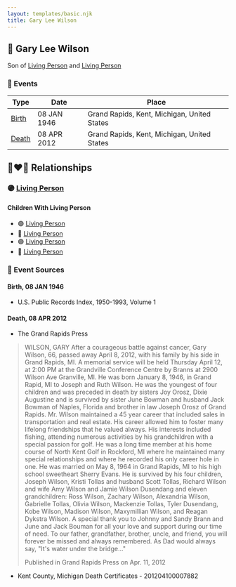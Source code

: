 ```yaml
---
layout: templates/basic.njk
title: Gary Lee Wilson
---
```

## 🔵 Gary Lee Wilson

Son of [Living Person](/people/3/35616804) and [Living Person](/people/7/72945090)

### 📆 Events

Type | Date | Place
------ | ------ | ------
[Birth](#event-event-2) | 08 JAN 1946 | Grand Rapids, Kent, Michigan, United States
[Death](#event-event-3) | 08 APR 2012 | Grand Rapids, Kent, Michigan, United States

## 👩‍❤️‍👨 Relationships

### 🟣 [Living Person](/people/5/5965529)

#### Children With Living Person
* 🟣 [Living Person](/people/1/18405039)
* 🔵 [Living Person](/people/3/35196216)
* 🟣 [Living Person](/people/4/44346188)
* 🔵 [Living Person](/people/4/45662906)
### 📰 Event Sources

#### <a id="event-event-2"></a> Birth, 08 JAN 1946
* U.S. Public Records Index, 1950-1993, Volume 1

#### <a id="event-event-3"></a> Death, 08 APR 2012
* The Grand Rapids Press
>   
  > WILSON, GARY After a courageous battle against cancer, Gary Wilson, 66, passed away April 8, 2012, with his family by his side in Grand Rapids, MI. A memorial service will be held Thursday April 12, at 2:00 PM at the Grandville Conference Centre by Branns at 2900 Wilson Ave Granville, MI. He was born January 8, 1946, in Grand Rapid, MI to Joseph and Ruth Wilson. He was the youngest of four children and was preceded in death by sisters Joy Orosz, Dixie Augustine and is survived by sister June Bowman and husband Jack Bowman of Naples, Florida and brother in law Joseph Orosz of Grand Rapids. Mr. Wilson maintained a 45 year career that included sales in transportation and real estate. His career allowed him to foster many lifelong friendships that he valued always. His interests included fishing, attending numerous activities by his grandchildren with a special passion for golf. He was a long time member at his home course of North Kent Golf in Rockford, MI where he maintained many special relationships and where he recorded his only career hole in one. He was married on May 8, 1964 in Grand Rapids, MI to his high school sweetheart Sherry Evans. He is survived by his four children, Joseph Wilson, Kristi Tollas and husband Scott Tollas, Richard Wilson and wife Amy Wilson and Jamie Wilson Dusendang and eleven grandchildren: Ross Wilson, Zachary Wilson, Alexandria Wilson, Gabrielle Tollas, Olivia Wilson, Mackenzie Tollas, Tyler Dusendang, Kobe Wilson, Madison Wilson, Maxymillian Wilson, and Reagan Dykstra Wilson. A special thank you to Johnny and Sandy Brann and June and Jack Bouman for all your love and support during our time of need. To our father, grandfather, brother, uncle, and friend, you will forever be missed and always remembered. As Dad would always say, "It's water under the bridge..."  
  >   
  > Published in Grand Rapids Press on Apr. 11, 2012
* Kent County, Michigan Death Certificates  - 201204100007882